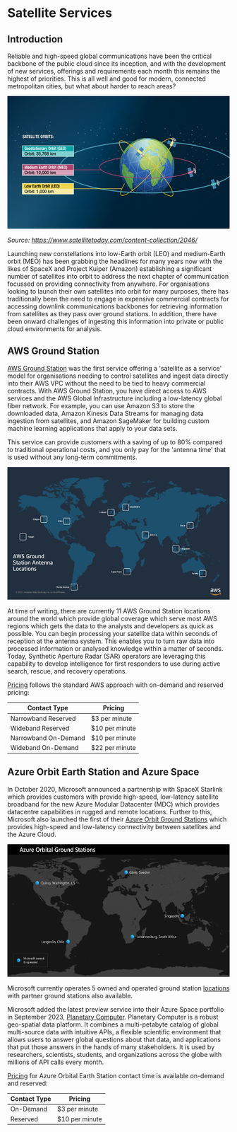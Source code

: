 # Satellite Services

## Introduction

Reliable and high-speed global communications have been the critical backbone of the public cloud since its inception, and with the development of new services, offerings and requirements each month this remains the highest of priorities. This is all well and good for modern, connected metropolitan cities, but what about harder to reach areas?

<img src="./satellite-orbit.jpg" alt="LEO and MEO Orbit" style="height: 300px;"/>

*Source: https://www.satellitetoday.com/content-collection/2046/*

Launching new constellations into low-Earth orbit (LEO) and medium-Earth orbit (MEO) has been grabbing the headlines for many years now with the likes of SpaceX and Project Kuiper (Amazon) establishing a significant number of satellites into orbit to address the next chapter of communication focussed on providing connectivity from anywhere. For organisations looking to launch their own satellites into orbit for many purposes, there has traditionally been the need to engage in expensive commercial contracts for accessing downlink communications backbones for retrieving information from satellites as they pass over ground stations. In addition, there have been onward challenges of ingesting this information into private or public cloud environments for analysis.

## AWS Ground Station

[AWS Ground Station](https://aws.amazon.com/ground-station) was the first service offering a 'satellite as a service' model for organisations needing to control satellites and ingest data directly into their AWS VPC without the need to be tied to heavy commercial contracts. With AWS Ground Station, you have direct access to AWS services and the AWS Global Infrastructure including a low-latency global fiber network. For example, you can use Amazon S3 to store the downloaded data, Amazon Kinesis Data Streams for managing data ingestion from satellites, and Amazon SageMaker for building custom machine learning applications that apply to your data sets.

This service can provide customers with a saving of up to 80% compared to traditional operational costs, and you only pay for the 'antenna time' that is used without any long-term commitments.

<img src="./aws-groundstation-locations.png" alt="AWS Ground Station Locations" style="height: 300px;"/>

At time of writing, there are currently 11 AWS Ground Station locations around the world which provide global coverage which serve most AWS regions which gets the data to the analysts and developers as quick as possible. You can begin processing your satellite data within seconds of reception at the antenna system. This enables you to turn raw data into processed information or analysed knowledge within a matter of seconds. Today, Synthetic Aperture Radar (SAR) operators are leveraging this capability to develop intelligence for first responders to use during active search, rescue, and recovery operations.

[Pricing](https://aws.amazon.com/ground-station/pricing/) follows the standard AWS approach with on-demand and reserved pricing:

|Contact Type|Pricing|
|---|---|
|Narrowband Reserved|$3 per minute|
|Wideband Reserved|$10 per minute|
|Narrowband On-Demand|$10 per minute|
|Wideband On-Demand|$22 per minute|

## Azure Orbit Earth Station and Azure Space

In October 2020, Microsoft announced a partnership with SpaceX Starlink which provides customers with provide high-speed, low-latency satellite broadband for the new Azure Modular Datacenter (MDC) which provides datacentre capabilities in rugged and remote locations. Further to this, Microsoft also launched the first of their [Azure Orbit Ground Stations](https://learn.microsoft.com/en-us/azure/orbital/) which provides high-speed and low-latency connectivity between satellites and the Azure Cloud.

<img src="./azure-orbital-ground-station-map.png" alt="Azure Orbital Locations" style="height: 300px;"/>

Microsoft currently operates 5 owned and operated ground station [locations](https://learn.microsoft.com/en-us/azure/orbital/about-ground-stations) with partner ground stations also available.

Microsoft added the latest preview service into their Azure Space portfolio in September 2023, [Planetary Computer](https://planetarycomputer.microsoft.com/). Planetary Computer is a robust geo-spatial data platform. It combines a multi-petabyte catalog of global multi-source data with intuitive APIs, a flexible scientific environment that allows users to answer global questions about that data, and applications that put those answers in the hands of many stakeholders. It is used by researchers, scientists, students, and organizations across the globe with millions of API calls every month.

[Pricing](https://azure.microsoft.com/en-gb/pricing/details/orbital) for Azure Orbital Earth Station contact time is available on-demand and reserved: 

|Contact Type|Pricing|
|---|---|
|On-Demand|$3 per minute|
|Reserved|$10 per minute|